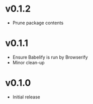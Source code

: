 # v0.1.2
* Prune package contents

# v0.1.1
* Ensure Babelify is run by Browserify
* Minor clean-up

# v0.1.0
* Initial release
